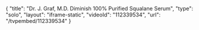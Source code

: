 {
    "title": "Dr. J. Graf, M.D. Diminish 100% Purified Squalane Serum",
    "type": "solo",
    "layout": "iframe-static",
    "videoId": "112339534",
    "url": "\/tvpembed\/112339534"
}